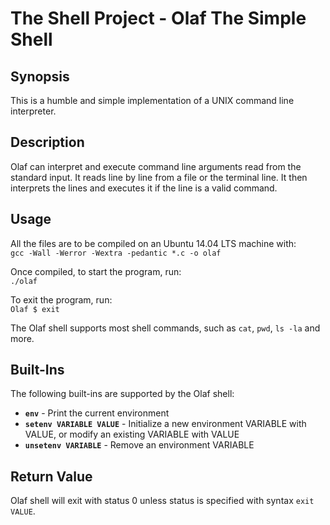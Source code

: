 # The Shell Project - Olaf The Simple Shell

## Synopsis
This is a humble and simple implementation of a UNIX command line interpreter.

## Description
Olaf can interpret and execute command line arguments read from the standard input. It reads line by line from a file or the terminal line. It then interprets the lines and executes it if the line is a valid command.

## Usage
All the files are to be compiled on an Ubuntu 14.04 LTS machine with:    
```gcc -Wall -Werror -Wextra -pedantic *.c -o olaf```  
  
Once compiled, to start the program, run:    
```./olaf```  
  
To exit the program, run:  
```Olaf $ exit```  
  
The Olaf shell supports most shell commands, such as ```cat```, ```pwd```, ```ls -la``` and more.  

## Built-Ins  
The following built-ins are supported by the Olaf shell:   
  
+ **```env```** - Print the current environment    
+ **```setenv VARIABLE VALUE```** - Initialize  a new environment VARIABLE  with VALUE, or modify an existing VARIABLE with VALUE  
+ **```unsetenv VARIABLE```** - Remove an environment VARIABLE   

## Return Value  
Olaf shell will exit with status 0 unless status is specified with syntax ```exit VALUE```.  

